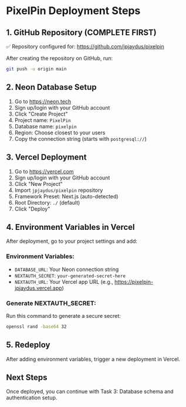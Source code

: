 # PixelPin Deployment Steps

## 1. GitHub Repository (COMPLETE FIRST)
✅ Repository configured for: https://github.com/jpjaydus/pixelpin

After creating the repository on GitHub, run:
```bash
git push -u origin main
```

## 2. Neon Database Setup
1. Go to https://neon.tech
2. Sign up/login with your GitHub account
3. Click "Create Project"
4. Project name: `PixelPin`
5. Database name: `pixelpin`
6. Region: Choose closest to your users
7. Copy the connection string (starts with `postgresql://`)

## 3. Vercel Deployment
1. Go to https://vercel.com
2. Sign up/login with your GitHub account
3. Click "New Project"
4. Import `jpjaydus/pixelpin` repository
5. Framework Preset: Next.js (auto-detected)
6. Root Directory: `./` (default)
7. Click "Deploy"

## 4. Environment Variables in Vercel
After deployment, go to your project settings and add:

### Environment Variables:
- `DATABASE_URL`: Your Neon connection string
- `NEXTAUTH_SECRET`: `your-generated-secret-here`
- `NEXTAUTH_URL`: Your Vercel app URL (e.g., https://pixelpin-jpjaydus.vercel.app)

### Generate NEXTAUTH_SECRET:
Run this command to generate a secure secret:
```bash
openssl rand -base64 32
```

## 5. Redeploy
After adding environment variables, trigger a new deployment in Vercel.

## Next Steps
Once deployed, you can continue with Task 3: Database schema and authentication setup.